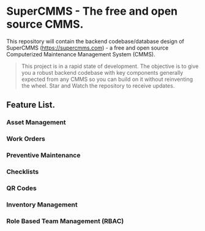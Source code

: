 # SuperCMMS - The free and open source CMMS.

This repository will contain the backend codebase/database design of SuperCMMS (https://supercmms.com) - a free and open source Computerized Maintenance Management System (CMMS). 
>This project is in a rapid state of development. The objective is to give you a robust backend codebase with key components generally expected from any CMMS so you can build on it without reinventing the wheel. Star and Watch the repository to receive updates.  

## Feature List.

### Asset Management
### Work Orders
### Preventive Maintenance
### Checklists
### QR Codes
### Inventory Management
### Role Based Team Management (RBAC)

